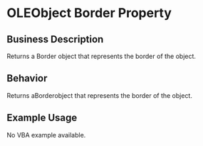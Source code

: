 # OLEObject Border Property

## Business Description
Returns a Border object that represents the border of the object.

## Behavior
Returns aBorderobject that represents the border of the object.

## Example Usage
No VBA example available.